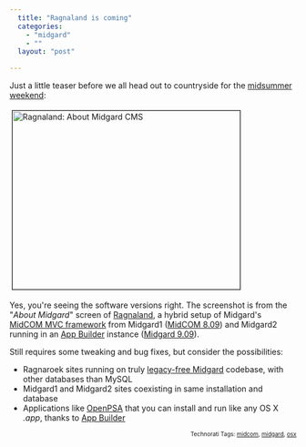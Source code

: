 ```yaml
---
  title: "Ragnaland is coming"
  categories: 
    - "midgard"
    - ""
  layout: "post"

---
```

<p>
Just a little teaser before we all head out to countryside for the <a href="http://en.wikipedia.org/wiki/Juhannus#Finland">midsummer weekend</a>:
</p><p>
<a href="http://bergie.iki.fi/midcom-serveattachmentguid-6523bd165c1c11deb882637632754b7d4b7d/ragnaland-about.png"><img src="http://bergie.iki.fi/midcom-serveattachmentguid-68c3bc825c1c11de8d291bfc432716d616d6/ragnaland-about-tm.jpg" height="314" width="400" border="1" hspace="4" vspace="4" alt="Ragnaland: About Midgard CMS" title="Ragnaland: About Midgard CMS" /></a>
</p><p>
Yes, you're seeing the software versions right. The screenshot is from the "<em>About Midgard</em>" screen of <a href="http://www.midgard-project.org/discussion/developer-forum/how_about_project_ragnaland/">Ragnaland</a>, a hybrid setup of Midgard's <a href="http://www.midgard-project.org/documentation/midcom/">MidCOM MVC framework</a> from Midgard1 (<a href="http://www.midgard-project.org/midgard/8.09/">MidCOM 8.09</a>) and Midgard2 running in an <a href="http://www.midgard-project.org/documentation/midgard_app_builder/">App Builder</a> instance (<a href="http://trac.midgard-project.org/milestone/9.09%20Mjolnir?by=priority">Midgard 9.09</a>).
</p><p>
Still requires some tweaking and bug fixes, but consider the possibilities:
</p><ul>
<li>Ragnaroek sites running on truly <a href="http://bergie.iki.fi/blog/midgard_2-finally_legacy-free/">legacy-free Midgard</a> codebase, with other databases than MySQL </li>
<li>Midgard1 and Midgard2 sites coexisting in same installation and database</li>
<li>Applications like <a href="http://www.openpsa.org/">OpenPSA</a> that you can install and run like any OS X <em>.app</em>, thanks to <a href="http://www.midgard-project.org/documentation/midgard_app_builder/">App Builder</a></li>
</ul>
<!-- technorati tags start --><p style="text-align:right;font-size:10px;">Technorati Tags: <a href="http://www.technorati.com/tag/midcom" rel="tag">midcom</a>, <a href="http://www.technorati.com/tag/midgard" rel="tag">midgard</a>, <a href="http://www.technorati.com/tag/osx" rel="tag">osx</a></p><!-- technorati tags end -->